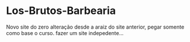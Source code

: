 # Los-Brutos-Barbearia
 Novo site do zero
 alteração desde a araiz do site anterior, pegar somente como base o curso. fazer um site indepedente...
